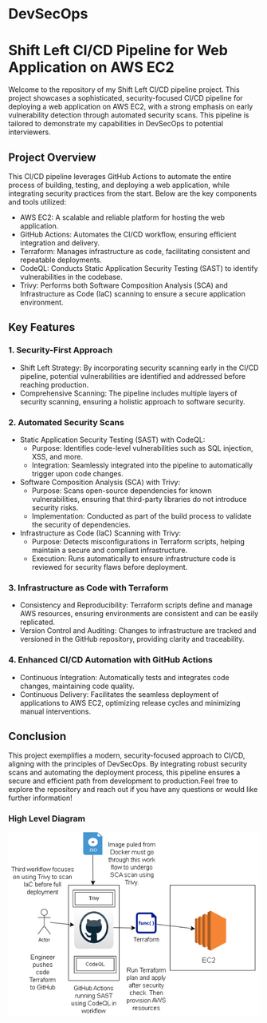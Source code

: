 # DevSecOps
Shift Left CI/CD Pipeline for Web Application on AWS EC2
========================================================

Welcome to the repository of my Shift Left CI/CD pipeline project. This project showcases a sophisticated, security-focused CI/CD pipeline for deploying a web application on AWS EC2, with a strong emphasis on early vulnerability detection through automated security scans. This pipeline is tailored to demonstrate my capabilities in DevSecOps to potential interviewers.

Project Overview
----------------

This CI/CD pipeline leverages GitHub Actions to automate the entire process of building, testing, and deploying a web application, while integrating security practices from the start. Below are the key components and tools utilized:

-   AWS EC2: A scalable and reliable platform for hosting the web application.
-   GitHub Actions: Automates the CI/CD workflow, ensuring efficient integration and delivery.
-   Terraform: Manages infrastructure as code, facilitating consistent and repeatable deployments.
-   CodeQL: Conducts Static Application Security Testing (SAST) to identify vulnerabilities in the codebase.
-   Trivy: Performs both Software Composition Analysis (SCA) and Infrastructure as Code (IaC) scanning to ensure a secure application environment.

Key Features
------------

### 1\. Security-First Approach

-   Shift Left Strategy: By incorporating security scanning early in the CI/CD pipeline, potential vulnerabilities are identified and addressed before reaching production.
-   Comprehensive Scanning: The pipeline includes multiple layers of security scanning, ensuring a holistic approach to software security.

### 2\. Automated Security Scans

-   Static Application Security Testing (SAST) with CodeQL:
    -   Purpose: Identifies code-level vulnerabilities such as SQL injection, XSS, and more.
    -   Integration: Seamlessly integrated into the pipeline to automatically trigger upon code changes.
-   Software Composition Analysis (SCA) with Trivy:
    -   Purpose: Scans open-source dependencies for known vulnerabilities, ensuring that third-party libraries do not introduce security risks.
    -   Implementation: Conducted as part of the build process to validate the security of dependencies.
-   Infrastructure as Code (IaC) Scanning with Trivy:
    -   Purpose: Detects misconfigurations in Terraform scripts, helping maintain a secure and compliant infrastructure.
    -   Execution: Runs automatically to ensure infrastructure code is reviewed for security flaws before deployment.

### 3\. Infrastructure as Code with Terraform

-   Consistency and Reproducibility: Terraform scripts define and manage AWS resources, ensuring environments are consistent and can be easily replicated.
-   Version Control and Auditing: Changes to infrastructure are tracked and versioned in the GitHub repository, providing clarity and traceability.

### 4\. Enhanced CI/CD Automation with GitHub Actions

-   Continuous Integration: Automatically tests and integrates code changes, maintaining code quality.
-   Continuous Delivery: Facilitates the seamless deployment of applications to AWS EC2, optimizing release cycles and minimizing manual interventions.

Conclusion
----------

This project exemplifies a modern, security-focused approach to CI/CD, aligning with the principles of DevSecOps. By integrating robust security scans and automating the deployment process, this pipeline ensures a secure and efficient path from development to production.Feel free to explore the repository and reach out if you have any questions or would like further information!

### High Level Diagram
![alt text](image.png)
